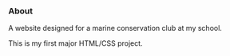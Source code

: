 ### About
<p>A website designed for a marine conservation club at my school.</p>
<p>This is my first major HTML/CSS project.</p>
